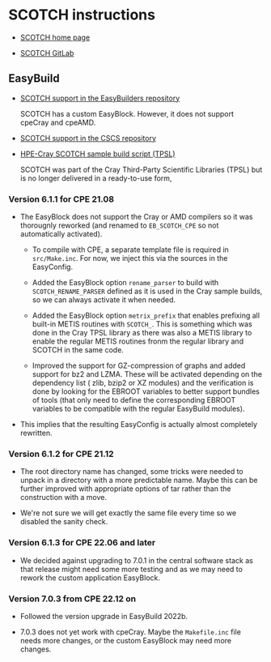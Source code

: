 # SCOTCH instructions

  * [SCOTCH home page](https://gforge.inria.fr/projects/scotch/)

  * [SCOTCH GitLab](https://gitlab.inria.fr/scotch/scotch)


## EasyBuild

  * [SCOTCH support in the EasyBuilders repository](https://github.com/easybuilders/easybuild-easyconfigs/tree/develop/easybuild/easyconfigs/s/SCOTCH)

    SCOTCH has a custom EasyBlock. However, it does not support cpeCray and cpeAMD.

  * [SCOTCH support in the CSCS repository](https://github.com/eth-cscs/production/tree/master/easybuild/easyconfigs/s/SCOTCH)

  * [HPE-Cray SCOTCH sample build script (TPSL)](https://github.com/Cray/pe-scripts/blob/master/sh/tpsl/scotch.sh)

    SCOTCH was part of the Cray Third-Party Scientific Libraries (TPSL) but is no longer
    delivered in a ready-to-use form,

### Version 6.1.1 for CPE 21.08

  * The EasyBlock does not support the Cray or AMD compilers so it was
    thorougnly reworked (and renamed to ``EB_SCOTCH_CPE`` so not automatically
    activated).

      * To compile with CPE, a separate template file is required in ``src/Make.inc``.
        For now, we inject this via the sources in the EasyConfig.

      * Added the EasyBlock option ``rename_parser`` to build with ``SCOTCH_RENAME_PARSER``
        defined as it is used in the Cray sample builds, so we can always activate it
        when needed.

      * Added the EasyBlock option ``metrix_prefix`` that enables prefixing all built-in
        METIS routines with ``SCOTCH_``. This is something which was done in the
        Cray TPSL library as there was also a METIS library to enable the regular
        METIS routines fronm the regular library and SCOTCH in the same code.

      * Improved the support for GZ-compression of graphs and added support for bz2
        and LZMA. These will be activated depending on the dependency list ( zlib,
        bzip2 or XZ modules) and the verification is done by looking for the EBROOT
        variables to better support bundles of tools (that only need to define the
        corresponding EBROOT variables to be compatible with the regular EasyBuild
        modules).

  * This implies that the resulting EasyConfig is actually almost completely rewritten.


### Version 6.1.2 for CPE 21.12

  * The root directory name has changed, some tricks were needed to unpack in a directory
    with a more predictable name. Maybe this can be further improved with appropriate options
    of tar rather than the construction with a move.

  * We're not sure we will get exactly the same file every time so we disabled the sanity
    check.


### Version 6.1.3 for CPE 22.06 and later

  * We decided against upgrading to 7.0.1 in the central software stack as that release
    might need some more testing and as we may need to rework the custom application
    EasyBlock.


### Version 7.0.3 from CPE 22.12 on

  * Followed the version upgrade in EasyBuild 2022b.

  * 7.0.3 does not yet work with cpeCray. Maybe the `Makefile.inc` file needs more changes, or
    the custom EasyBlock may need more changes.

